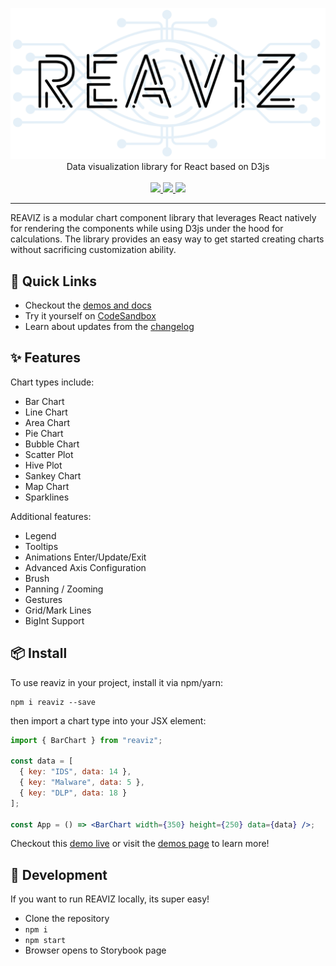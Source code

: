<p align="center">
  <img width="650" src="docs/assets/logo.png">
  <br />
  Data visualization library for React based on D3js
  <br /><br />
  
  <a href="https://circleci.com/gh/jask-oss/reaviz">
    <img src="https://circleci.com/gh/jask-oss/reaviz.svg?style=svg" />
  </a>
  <a href="https://npm.im/reaviz">
    <img src="https://img.shields.io/npm/v/reaviz.svg" />
  </a>
  <a href="https://github.com/jask-oss/reaviz/blob/master/LICENSE">
    <img src="https://badgen.now.sh/badge/license/apache2" />
  </a>
</p>

---

REAVIZ is a modular chart component library that leverages
React natively for rendering the components while using D3js under the
hood for calculations. The library provides an easy way to get started
creating charts without sacrificing customization ability.

## 🚀 Quick Links

- Checkout the [demos and docs](https://jask-oss.github.io/reaviz/)
- Try it yourself on [CodeSandbox](https://codesandbox.io/embed/m7rl2z1989)
- Learn about updates from the [changelog](CHANGELOG.md)

## ✨ Features

Chart types include:

- Bar Chart
- Line Chart
- Area Chart
- Pie Chart
- Bubble Chart
- Scatter Plot
- Hive Plot
- Sankey Chart
- Map Chart
- Sparklines

Additional features:

- Legend
- Tooltips
- Animations Enter/Update/Exit
- Advanced Axis Configuration
- Brush
- Panning / Zooming
- Gestures
- Grid/Mark Lines
- BigInt Support

## 📦 Install

To use reaviz in your project, install it via npm/yarn:

```
npm i reaviz --save
```

then import a chart type into your JSX element:

```jsx
import { BarChart } from "reaviz";

const data = [
  { key: "IDS", data: 14 },
  { key: "Malware", data: 5 },
  { key: "DLP", data: 18 }
];

const App = () => <BarChart width={350} height={250} data={data} />;
```

Checkout this [demo live](https://codesandbox.io/embed/m7rl2z1989) or
visit the [demos page](https://jask-oss.github.io/reaviz/) to learn more!

## 🔭 Development

If you want to run REAVIZ locally, its super easy!

- Clone the repository
- `npm i`
- `npm start`
- Browser opens to Storybook page
